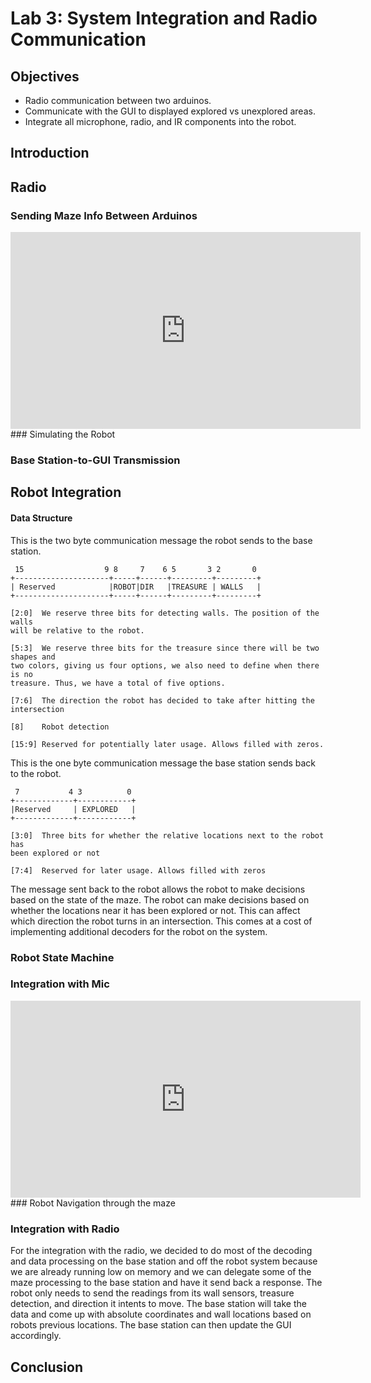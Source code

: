 # Lab 3: System Integration and Radio Communication

## Objectives
* Radio communication between two arduinos.
* Communicate with the GUI to displayed explored vs unexplored areas.
* Integrate all microphone, radio, and IR components into the robot.

## Introduction

## Radio

### Sending Maze Info Between Arduinos
<iframe width="560" height="315" src="https://www.youtube.com/embed/flzf6dUwdMM" frameborder="0" allow="autoplay; encrypted-media" allowfullscreen></iframe>
### Simulating the Robot

### Base Station-to-GUI Transmission


## Robot Integration


#### Data Structure
This is the two byte communication message the robot sends to the base station.
```
 15                  9 8     7    6 5       3 2       0
+---------------------+-----+------+---------+---------+
| Reserved            |ROBOT|DIR   |TREASURE | WALLS   |
+---------------------+-----+------+---------+---------+

[2:0]  We reserve three bits for detecting walls. The position of the walls 
will be relative to the robot. 

[5:3]  We reserve three bits for the treasure since there will be two shapes and 
two colors, giving us four options, we also need to define when there is no 
treasure. Thus, we have a total of five options.

[7:6]  The direction the robot has decided to take after hitting the 
intersection

[8]    Robot detection

[15:9] Reserved for potentially later usage. Allows filled with zeros.

```

This is the one byte communication message the base station sends back to the robot.
```
 7           4 3          0
+-------------+------------+
|Reserved     | EXPLORED   |
+-------------+------------+

[3:0]  Three bits for whether the relative locations next to the robot has 
been explored or not

[7:4]  Reserved for later usage. Allows filled with zeros

```
The message sent back to the robot allows the robot to make decisions based on the state of the maze. The robot can make decisions based on whether the locations near it has been explored or not. This can affect which direction the robot turns in an intersection. This comes at a cost of implementing additional decoders for the robot on the system.

### Robot State Machine

### Integration with Mic
<iframe width="560" height="315" src="https://www.youtube.com/embed/zy4pa3PNozo" frameborder="0" allow="autoplay; encrypted-media" allowfullscreen></iframe>
### Robot Navigation through the maze

### Integration with Radio
For the integration with the radio, we decided to do most of the decoding and data processing on the base station and off the robot system because we are already running low on memory and we can delegate some of the maze processing to the base station and have it send back a response. The robot only needs to send the readings from its wall sensors, treasure detection, and direction it intents to move. The base station will take the data and come up with absolute coordinates and wall locations based on robots previous locations. The base station can then update the GUI accordingly. 

## Conclusion 
